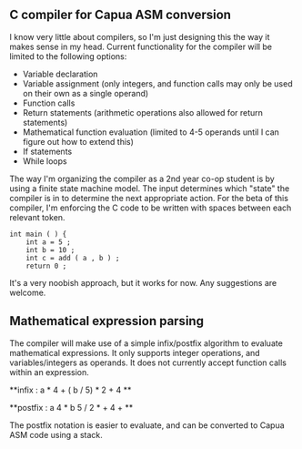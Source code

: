 ## C compiler for Capua ASM conversion

I know very little about compilers, so I'm just designing this the way it makes sense in my head. 
Current functionality for the compiler will be limited to the following options:
* Variable declaration
* Variable assignment (only integers, and function calls may only be used on their own as a single operand)
* Function calls
* Return statements (arithmetic operations also allowed for return statements)
* Mathematical function evaluation (limited to 4-5 operands until I can figure out how to extend this)
* If statements
* While loops

The way I'm organizing the compiler as a 2nd year co-op student is by using a finite state machine model. The input determines which 
"state" the compiler is in to determine the next appropriate action. For the beta of this compiler, I'm enforcing the C code to be
written with spaces between each relevant token.

```
int main ( ) {
    int a = 5 ;
    int b = 10 ;
    int c = add ( a , b ) ;
    return 0 ;

```

It's a very noobish approach, but it works for now. Any suggestions are welcome. 

## Mathematical expression parsing

The compiler will make use of a simple infix/postfix algorithm to evaluate mathematical
expressions. It only supports integer operations, and variables/integers as operands. It does not
currently accept function calls within an expression.

**infix : a * 4 + ( b / 5) * 2 + 4 **

**postfix : a 4 * b 5 / 2 * + 4 + **

The postfix notation is easier to evaluate, and can be converted to Capua ASM code using a stack. 
